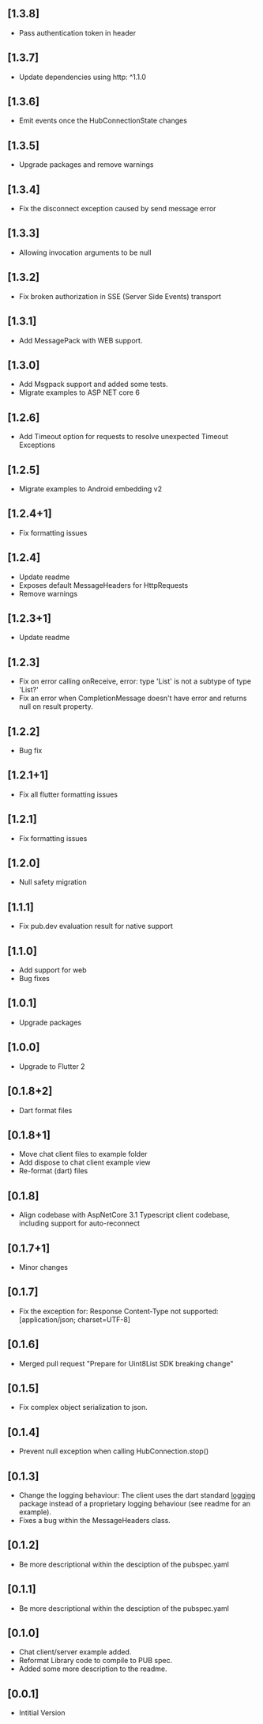 ## [1.3.8]

* Pass authentication token in header

## [1.3.7]

* Update dependencies using http: ^1.1.0
  
## [1.3.6]

* Emit events once the HubConnectionState changes

## [1.3.5]

* Upgrade packages and remove warnings
  
## [1.3.4]

* Fix the disconnect exception caused by send message error
  
## [1.3.3]

* Allowing invocation arguments to be null

## [1.3.2]

* Fix broken authorization in SSE (Server Side Events) transport

## [1.3.1]

* Add MessagePack with WEB support.

## [1.3.0]

* Add Msgpack support and added some tests.
* Migrate examples to ASP NET core 6

## [1.2.6]
* Add Timeout option for requests to resolve unexpected Timeout Exceptions  

## [1.2.5]
* Migrate examples to Android embedding v2

## [1.2.4+1]
* Fix formatting issues 

## [1.2.4] 
* Update readme
* Exposes default MessageHeaders for HttpRequests
* Remove warnings

## [1.2.3+1] 
* Update readme

## [1.2.3]
* Fix on error calling onReceive, error: type 'List' is not a subtype of type 'List?'
* Fix an error when CompletionMessage doesn't have error and returns null on result property.

## [1.2.2]
* Bug fix

## [1.2.1+1]
* Fix all flutter formatting issues

## [1.2.1]
* Fix formatting issues

## [1.2.0]
* Null safety migration

## [1.1.1]
* Fix pub.dev evaluation result for native support

## [1.1.0]
* Add support for web
* Bug fixes

## [1.0.1]
* Upgrade packages

## [1.0.0]
* Upgrade to Flutter 2

## [0.1.8+2]
* Dart format files

## [0.1.8+1]
* Move chat client files to example folder
* Add dispose to chat client example view
* Re-format (dart) files

## [0.1.8]
* Align codebase with AspNetCore 3.1 Typescript client codebase, including support for auto-reconnect

## [0.1.7+1]
* Minor changes

## [0.1.7]
* Fix the exception for: Response Content-Type not supported: [application/json; charset=UTF-8]

## [0.1.6]
* Merged pull request "Prepare for Uint8List SDK breaking change"

## [0.1.5]
* Fix complex object serialization to json.

## [0.1.4]
* Prevent null exception when calling HubConnection.stop()

## [0.1.3]
* Change the logging behaviour: The client uses the dart standard [logging](https://pub.dartlang.org/packages/logging) package instead of a proprietary logging behaviour (see readme for an example).
* Fixes a bug within the MessageHeaders class.

## [0.1.2]

* Be more descriptional within the desciption of the pubspec.yaml

## [0.1.1]

* Be more descriptional within the desciption of the pubspec.yaml

## [0.1.0]

* Chat client/server example added.
* Reformat Library code to compile to PUB spec.
* Added some more description to the readme.

## [0.0.1]

* Intitial Version
